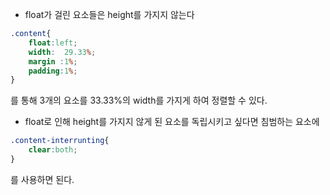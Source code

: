 - float가 걸린 요소들은 height를 가지지 않는다

```css
.content{
    float:left;
    width:  29.33%;
    margin :1%;
    padding:1%;
}
```
를 통해 3개의 요소를 33.33%의 width를 가지게 하여 정렬할 수 있다.

- float로 인해 height를 가지지 않게 된 요소를 독립시키고 싶다면 침범하는 요소에 

```css
.content-interrunting{
    clear:both;
}
```

를 사용하면 된다.